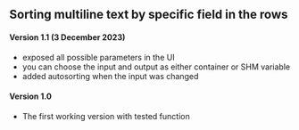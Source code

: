 ## Sorting multiline text by specific field in the rows

#### Version 1.1 (3 December 2023)
* exposed all possible parameters in the UI
* you can choose the input and output as either container or SHM variable
* added autosorting when the input was changed

#### Version 1.0
* The first working version with tested function
